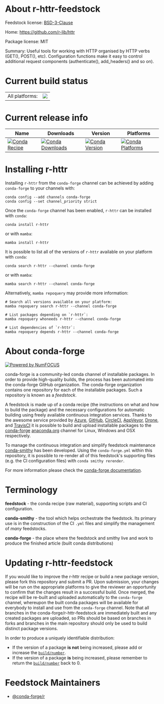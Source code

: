 About r-httr-feedstock
======================

Feedstock license: [BSD-3-Clause](https://github.com/conda-forge/r-httr-feedstock/blob/main/LICENSE.txt)

Home: https://github.com/r-lib/httr

Package license: MIT

Summary: Useful tools for working with HTTP organised by HTTP verbs (GET(), POST(), etc). Configuration functions make it easy to control additional request components (authenticate(), add_headers() and so on).

Current build status
====================


<table><tr><td>All platforms:</td>
    <td>
      <a href="https://dev.azure.com/conda-forge/feedstock-builds/_build/latest?definitionId=1247&branchName=main">
        <img src="https://dev.azure.com/conda-forge/feedstock-builds/_apis/build/status/r-httr-feedstock?branchName=main">
      </a>
    </td>
  </tr>
</table>

Current release info
====================

| Name | Downloads | Version | Platforms |
| --- | --- | --- | --- |
| [![Conda Recipe](https://img.shields.io/badge/recipe-r--httr-green.svg)](https://anaconda.org/conda-forge/r-httr) | [![Conda Downloads](https://img.shields.io/conda/dn/conda-forge/r-httr.svg)](https://anaconda.org/conda-forge/r-httr) | [![Conda Version](https://img.shields.io/conda/vn/conda-forge/r-httr.svg)](https://anaconda.org/conda-forge/r-httr) | [![Conda Platforms](https://img.shields.io/conda/pn/conda-forge/r-httr.svg)](https://anaconda.org/conda-forge/r-httr) |

Installing r-httr
=================

Installing `r-httr` from the `conda-forge` channel can be achieved by adding `conda-forge` to your channels with:

```
conda config --add channels conda-forge
conda config --set channel_priority strict
```

Once the `conda-forge` channel has been enabled, `r-httr` can be installed with `conda`:

```
conda install r-httr
```

or with `mamba`:

```
mamba install r-httr
```

It is possible to list all of the versions of `r-httr` available on your platform with `conda`:

```
conda search r-httr --channel conda-forge
```

or with `mamba`:

```
mamba search r-httr --channel conda-forge
```

Alternatively, `mamba repoquery` may provide more information:

```
# Search all versions available on your platform:
mamba repoquery search r-httr --channel conda-forge

# List packages depending on `r-httr`:
mamba repoquery whoneeds r-httr --channel conda-forge

# List dependencies of `r-httr`:
mamba repoquery depends r-httr --channel conda-forge
```


About conda-forge
=================

[![Powered by
NumFOCUS](https://img.shields.io/badge/powered%20by-NumFOCUS-orange.svg?style=flat&colorA=E1523D&colorB=007D8A)](https://numfocus.org)

conda-forge is a community-led conda channel of installable packages.
In order to provide high-quality builds, the process has been automated into the
conda-forge GitHub organization. The conda-forge organization contains one repository
for each of the installable packages. Such a repository is known as a *feedstock*.

A feedstock is made up of a conda recipe (the instructions on what and how to build
the package) and the necessary configurations for automatic building using freely
available continuous integration services. Thanks to the awesome service provided by
[Azure](https://azure.microsoft.com/en-us/services/devops/), [GitHub](https://github.com/),
[CircleCI](https://circleci.com/), [AppVeyor](https://www.appveyor.com/),
[Drone](https://cloud.drone.io/welcome), and [TravisCI](https://travis-ci.com/)
it is possible to build and upload installable packages to the
[conda-forge](https://anaconda.org/conda-forge) [anaconda.org](https://anaconda.org/)
channel for Linux, Windows and OSX respectively.

To manage the continuous integration and simplify feedstock maintenance
[conda-smithy](https://github.com/conda-forge/conda-smithy) has been developed.
Using the ``conda-forge.yml`` within this repository, it is possible to re-render all of
this feedstock's supporting files (e.g. the CI configuration files) with ``conda smithy rerender``.

For more information please check the [conda-forge documentation](https://conda-forge.org/docs/).

Terminology
===========

**feedstock** - the conda recipe (raw material), supporting scripts and CI configuration.

**conda-smithy** - the tool which helps orchestrate the feedstock.
                   Its primary use is in the construction of the CI ``.yml`` files
                   and simplify the management of *many* feedstocks.

**conda-forge** - the place where the feedstock and smithy live and work to
                  produce the finished article (built conda distributions)


Updating r-httr-feedstock
=========================

If you would like to improve the r-httr recipe or build a new
package version, please fork this repository and submit a PR. Upon submission,
your changes will be run on the appropriate platforms to give the reviewer an
opportunity to confirm that the changes result in a successful build. Once
merged, the recipe will be re-built and uploaded automatically to the
`conda-forge` channel, whereupon the built conda packages will be available for
everybody to install and use from the `conda-forge` channel.
Note that all branches in the conda-forge/r-httr-feedstock are
immediately built and any created packages are uploaded, so PRs should be based
on branches in forks and branches in the main repository should only be used to
build distinct package versions.

In order to produce a uniquely identifiable distribution:
 * If the version of a package **is not** being increased, please add or increase
   the [``build/number``](https://docs.conda.io/projects/conda-build/en/latest/resources/define-metadata.html#build-number-and-string).
 * If the version of a package **is** being increased, please remember to return
   the [``build/number``](https://docs.conda.io/projects/conda-build/en/latest/resources/define-metadata.html#build-number-and-string)
   back to 0.

Feedstock Maintainers
=====================

* [@conda-forge/r](https://github.com/orgs/conda-forge/teams/r/)

